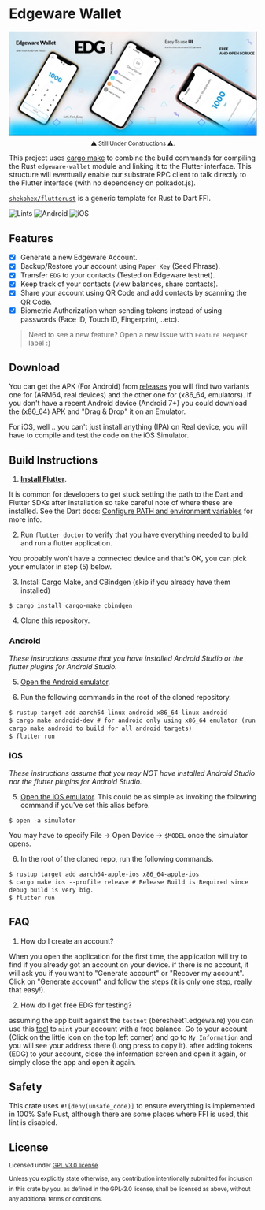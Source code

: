 # Edgeware Wallet

<div align="center">
  <img src="assets/promo.jpg" />
</div>

<div align="center">
  <sub>
      ⚠ Still Under Constructions ⚠.
  </sub>
</div>

This project uses [cargo make](https://github.com/sagiegurari/cargo-make) to combine the build commands for compiling the Rust `edgeware-wallet` module and linking it to the Flutter interface. This structure will eventually enable our substrate RPC client to talk directly to the Flutter interface (with no dependency on polkadot.js).

[`shekohex/flutterust`](https://github.com/shekohex/flutterust) is a generic template for Rust to Dart FFI.

![Lints](https://github.com/shekohex/edgeware-wallet/workflows/Lints/badge.svg)
![Android](https://github.com/shekohex/edgeware-wallet/workflows/Android/badge.svg)
![iOS](https://github.com/shekohex/edgeware-wallet/workflows/iOS/badge.svg)

## Features

-   [x] Generate a new Edgeware Account.
-   [x] Backup/Restore your account using `Paper Key` (Seed Phrase).
-   [x] Transfer `EDG` to your contacts (Tested on Edgeware testnet).
-   [x] Keep track of your contacts (view balances, share contacts).
-   [x] Share your account using QR Code and add contacts by scanning the QR Code.
-   [x] Biometric Authorization when sending tokens instead of using passwords (Face ID, Touch ID, Fingerprint, ..etc).

> Need to see a new feature? Open a new issue with `Feature Request` label :)

## Download

You can get the APK (For Android) from [releases](https://github.com/shekohex/edgeware-wallet/releases) you will find two variants one for (ARM64, real devices) and the other one for (x86_64, emulators).
If you don't have a recent Android device (Android 7+) you could download the (x86_64) APK and "Drag & Drop" it on an Emulator.

For iOS, well .. you can't just install anything (IPA) on Real device, you will have to compile and test the code on the iOS Simulator.

## Build Instructions

1. **[Install Flutter](https://flutter.dev/docs/get-started/install)**.

It is common for developers to get stuck setting the path to the Dart and Flutter SDKs after installation so take careful note of where these are installed. See the Dart docs: [Configure PATH and environment variables](https://dartcode.org/docs/configuring-path-and-environment-variables/) for more info.

2. Run `flutter doctor` to verify that you have everything needed to build and run a flutter application.

You probably won't have a connected device and that's OK, you can pick your emulator in step (5) below.

3. Install Cargo Make, and CBindgen (skip if you already have them installed)

```
$ cargo install cargo-make cbindgen
```

4. Clone this repository.

### Android

_These instructions assume that you have installed Android Studio or the flutter plugins for Android Studio._

5. [Open the Android emulator](https://developer.android.com/studio/run/emulator).

6. Run the following commands in the root of the cloned repository.

```
$ rustup target add aarch64-linux-android x86_64-linux-android
$ cargo make android-dev # for android only using x86_64 emulator (run cargo make android to build for all android targets)
$ flutter run
```

### iOS

_These instructions assume that you may NOT have installed Android Studio nor the flutter plugins for Android Studio._

5. [Open the iOS emulator](https://stackoverflow.com/questions/10379622/how-to-run-iphone-emulator-without-starting-xcode). This could be as simple as invoking the following command if you've set this alias before.

```
$ open -a simulator
```

You may have to specify File -> Open Device -> `$MODEL` once the simulator opens.

6. In the root of the cloned repo, run the following commands.

```
$ rustup target add aarch64-apple-ios x86_64-apple-ios
$ cargo make ios --profile release # Release Build is Required since debug build is very big.
$ flutter run
```

## FAQ

1. How do I create an account?

When you open the application for the first time, the application will try to find if you already got an account on your device.
if there is no account, it will ask you if you want to "Generate account" or "Recover my account".
Click on "Generate account" and follow the steps (it is only one step, really that easy!).

2. How do I get free EDG for testing?

assuming the app built against the `testnet` (beresheet1.edgewa.re) you can use this [tool](https://beresheet-faucet.vercel.app/) to `mint` your account with a free balance.
Go to your account (Click on the little icon on the top left corner) and go to `My Information` and you will see your address there (Long press to copy it).
after adding tokens (EDG) to your account, close the information screen and open it again, or simply close the app and open it again.

## Safety

This crate uses `#![deny(unsafe_code)]` to ensure everything is implemented in
100% Safe Rust, although there are some places where FFI is used, this lint is disabled.

## License

<sup>
Licensed under <a href="LICENSE">GPL v3.0 license</a>.
</sup>

<br/>

<sub>
Unless you explicitly state otherwise, any contribution intentionally submitted
for inclusion in this crate by you, as defined in the GPL-3.0 license, shall
be licensed as above, without any additional terms or conditions.
</sub>
